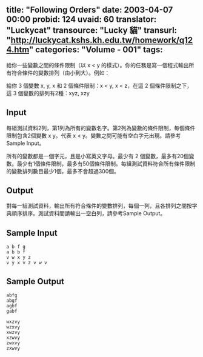 title: "Following Orders"
date: 2003-04-07 00:00
probid: 124
uvaid: 60
translator: "Luckycat"
transource: "Lucky 貓"
transurl: "http://luckycat.kshs.kh.edu.tw/homework/q124.htm"
categories: "Volume - 001"
tags:
---

給你一些變數之間的條件限制（以 x < y 的樣式）。你的任務是寫一個程式輸出所有符合條件的變數排列（由小到大）。例如：

給你 3 個變數 x, y, x 和 2 個條件限制：x < y, x < z，在這 2 個條件限制之下，這 3 個變數的排列有2種：xyz, xzy

<!-- more -->

## Input ##

每組測試資料2列，第1列為所有的變數名字。第2列為變數的條件限制，每個條件限制包含2個變數 x y。代表 x < y。變數之間可能有空白字元出現。請參考 Sample Input。

所有的變數都是一個字元，且是小寫英文字母。最少有 2 個變數，最多有20個變數。最少有1個條件限制，最多有50個條件限制。每組測試資料符合所有條件限制的變數排列數目最少1個，最多不會超過300個。

## Output ##

對每一組測試資料，輸出所有符合條件的變數排列，每個一列，且各排列之間按字典順序排序。測試資料間請輸出一空白列，請參考Sample Output。

## Sample Input ##

	a b f g
	a b b f
	v w x y z
	v y x v z v w v

## Sample Output ##

	abfg
	abgf
	agbf
	gabf

	wxzvy
	wzxvy
	xwzvy
	xzwvy
	zwxvy
	zxwvy